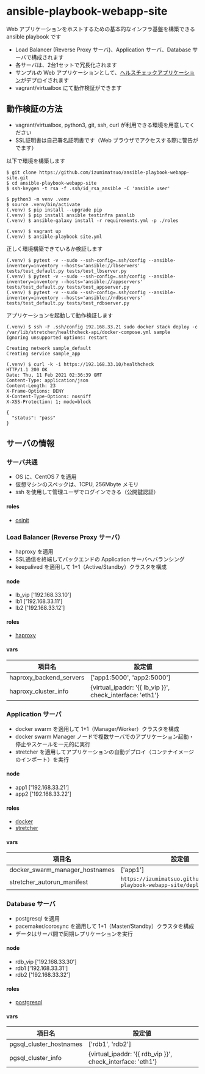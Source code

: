 # ansible-playbook-webapp-site

Web アプリケーションをホストするための基本的なインフラ基盤を構築できる ansible playbook です

- Load Balancer (Reverse Proxy サーバ)、Application サーバ、Database サーバで構成されます
- 各サーバは、2台1セットで冗長化されます
- サンプルの Web アプリケーションとして、[ヘルスチェックアプリケーション](https://github.com/izumimatsuo/app-flask-healthcheck)がデプロイされます
- vagrant/virtualbox にて動作検証ができます

## 動作検証の方法

- vagrant/virtualbox, python3, git, ssh, curl が利用できる環境を用意してください
- SSL証明書は自己署名証明書です（Web ブラウザでアクセスする際に警告がでます）

以下で環境を構築します

```
$ git clone https://github.com/izumimatsuo/ansible-playbook-webapp-site.git
$ cd ansible-playbook-webapp-site
$ ssh-keygen -t rsa -f .ssh/id_rsa_ansible -C 'ansible user'

$ python3 -m venv .venv
$ source .venv/bin/activate
(.venv) $ pip install --upgrade pip
(.venv) $ pip install ansible testinfra passlib
(.venv) $ ansible-galaxy install -r requirements.yml -p ./roles

(.venv) $ vagrant up
(.venv) $ ansible-playbook site.yml
```

正しく環境構築できているか検証します

```
(.venv) $ pytest -v --sudo --ssh-config=.ssh/config --ansible-inventory=inventory --hosts='ansible://lbservers' tests/test_default.py tests/test_lbserver.py
(.venv) $ pytest -v --sudo --ssh-config=.ssh/config --ansible-inventory=inventory --hosts='ansible://appservers' tests/test_default.py tests/test_appserver.py
(.venv) $ pytest -v --sudo --ssh-config=.ssh/config --ansible-inventory=inventory --hosts='ansible://rdbservers' tests/test_default.py tests/test_rdbserver.py
```

アプリケーションを起動して動作検証します

```
(.venv) $ ssh -F .ssh/config 192.168.33.21 sudo docker stack deploy -c /var/lib/stretcher/healthcheck-api/docker-compose.yml sample
Ignoring unsupported options: restart

Creating network sample_default
Creating service sample_app

(.venv) $ curl -k -i https://192.168.33.10/healthcheck
HTTP/1.1 200 OK
Date: Thu, 11 Feb 2021 02:36:39 GMT
Content-Type: application/json
Content-Length: 23
X-Frame-Options: DENY
X-Content-Type-Options: nosniff
X-XSS-Protection: 1; mode=block

{
  "status": "pass"
}
```

## サーバの情報

### サーバ共通

- OS に、CentOS 7 を適用
- 仮想マシンのスペックは、1CPU, 256Mbyte メモリ
- ssh を使用して管理ユーザでログインできる（公開鍵認証）

#### roles

- [osinit](https://github.com/izumimatsuo/ansible-role-osinit)

### Load Balancer (Reverse Proxy サーバ）

- haproxy を適用
- SSL通信を終端してバックエンドの Application サーバへバランシング
- keepalived を適用して 1+1（Active/Standby）クラスタを構成

#### node

- lb_vip ['192.168.33.10']
- lb1 ['192.168.33.11']
- lb2 ['192.168.33.12']

#### roles

- [haproxy](https://github.com/izumimatsuo/ansible-role-haproxy.git)

#### vars

| 項目名                 | 設定値                                |
| ---------------------- | ------------------------------------- |
| haproxy_backend_servers | ['app1:5000', 'app2:5000'] |
| haproxy_cluster_info     | {virtual_ipaddr: '{{ lb_vip }}', check_interface: 'eth1'} |

### Application サーバ

- docker swarm を適用して 1+1（Manager/Worker）クラスタを構成
- docker swarm Manager ノードで複数サーバでのアプリケーション起動・停止やスケールを一元的に実行
- stretcher を適用してアプリケーションの自動デプロイ（コンテナイメージのインポート）を実行

#### node

- app1 ['192.168.33.21']
- app2 ['192.168.33.22']

#### roles

- [docker](https://github.com/izumimatsuo/ansible-role-docker.git)
- [stretcher](https://github.com/izumimatsuo/ansible-role-stretcher.git)

#### vars

| 項目名                     | 設定値                                         |
| -------------------------- | ---------------------------------------------- |
| docker_swarm_manager_hostnames | ['app1'] |
| stretcher_autorun_manifest | ```https://izumimatsuo.github.io/ansible-playbook-webapp-site/deploy-latest.yml``` |

### Database サーバ

- postgresql を適用
- pacemaker/corosync を適用して 1+1（Master/Standby）クラスタを構成
- データはサーバ間で同期レプリケーションを実行

#### node

- rdb_vip ['192.168.33.30']
- rdb1 ['192.168.33.31']
- rdb2 ['192.168.33.32']

#### roles

- [postgresql](https://github.com/izumimatsuo/ansible-role-postgresql.git)

#### vars

| 項目名                 | 設定値                                         |
| ---------------------- | ---------------------------------------------- |
| pgsql_cluster_hostnames | ['rdb1', 'rdb2'] |
| pgsql_cluster_info | {virtual_ipaddr: '{{ rdb_vip }}', check_interface: 'eth1'} |
